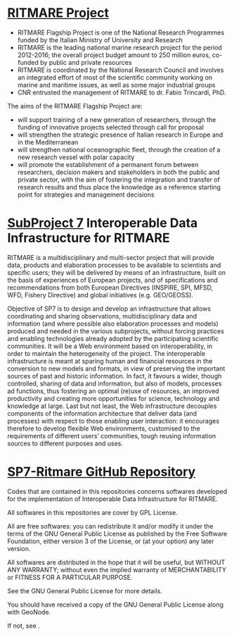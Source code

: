 [RITMARE Project](http://www.ritmare.it/en/)
===========================================

* RITMARE Flagship Project is one of the National Research Programmes funded by the Italian Ministry of University and Research
* RITMARE is the leading national marine research project for the period 2012-2016; the overall project budget amount to 250 million euros, co-funded by public and private resources
* RITMARE is coordinated by the National Research Council and involves an integrated effort of most of the scientific community working on marine and maritime issues, as well as some major industrial groups
* CNR entrusted the management of RITMARE to dr. Fabio Trincardi, PhD.

The aims of the RITMARE Flagship Project are:
* will support training of a new generation of researchers, through the funding of innovative projects selected through call for proposal
* will strengthen the strategic presence of Italian research in Europe and in the Mediterranean
* will strengthen national oceanographic fleet, through the creation of a new research vessel with polar capacity
* will promote the establishment of a permanent forum between researchers, decision makers and stakeholders in both the public and private sector, with the aim of fostering the integration and transfer of research results and thus place the knowledge as a reference starting point for strategies and management decisions

[SubProject 7](http://sp7.irea.cnr.it/) Interoperable Data Infrastructure for RITMARE
====================================================================================

RITMARE is a multidisciplinary and multi-sector project that will provide data, products and elaboration processes to be available to scientists and specific users; they will be delivered by means of an infrastructure, built on the basis of experiences of European projects, and of specifications and recommendations from both European Directives (INSPIRE, SPI, MFSD, WFD, Fishery Directive) and global initiatives (e.g. GEO/GEOSS).

Objective of SP7 is to design and develop an infrastructure that allows coordinating and sharing observations, multidisciplinary data and information (and where possible also elaboration processes and models) produced and needed in the various subprojects, without forcing practices and enabling technologies already adopted by the participating scientific communities. It will be a Web environment based on interoperability, in order to maintain the heterogeneity of the project. The interoperable infrastructure is meant at sparing human and financial resources in the conversion to new models and formats, in view of preserving the important sources of past and historic information. In fact, it favours a wider, though controlled, sharing of data and information, but also of models, processes ad functions, thus fostering an optimal (re)use of resources, an improved productivity and creating more opportunities for science, technology and knowledge at large. Last but not least, the Web infrastructure decouples components of the information architecture that deliver data (and processes) with respect to those enabling user interaction: it encourages therefore to develop flexible Web environments, customised to the requirements of different users’ communities, tough reusing information sources to different purposes and uses.

[SP7-Ritmare GitHub Repository](https://github.com/SP7-Ritmare)
=============================
<p>Codes that are contained in this repositories concerns softwares developed for the implementation of Interoperable Data Infrastructure for RITMARE.
<p>All softwares in this repositories are cover by GPL License.
<p>All are free softwares: you can redistribute it and/or modify it under the terms of the GNU General Public License as published by the Free Software Foundation, either version 3 of the License, or (at your option) any later version.
<p>All softwares are distributed in the hope that it will be useful, but WITHOUT ANY WARRANTY; without even the implied warranty of MERCHANTABILITY or FITNESS FOR A PARTICULAR PURPOSE.
<p>See the GNU General Public License for more details.
<p>You should have received a copy of the GNU General Public License along with GeoNode.
<p>If not, see <http://www.gnu.org/licenses/>.
